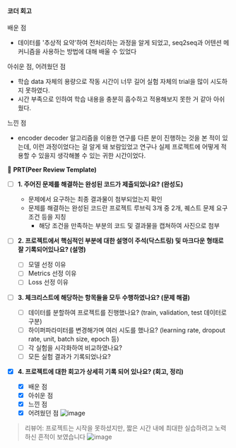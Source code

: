 #### 코더 회고
배운 점
- 데이터를 '추상적 요약'하여 전처리하는 과정을 알게 되었고, seq2seq과 어텐션 메커니즘을 사용하는 방법에 대해 배울 수 있었다

아쉬운 점, 어려웠던 점
- 학습 data 자체의 용량으로 작동 시간이 너무 길어 실험 자체의 trial을 많이 시도하지 못하였다.
- 시간 부족으로 인하여 학습 내용을 충분히 흡수하고 적용해보지 못한 거 같아 아쉬웠다.

느낀 점
- encoder decoder 알고리즘을 이용한 연구를 다른 분이 진행하는 것을 본 적이 있는데, 이런 과정이었다는 걸 알게 돼 보람있었고 연구나 실제 프로젝트에 어떻게 적용할 수 있을지 생각해볼 수 있는 귀한 시간이었다.



🔑 **PRT(Peer Review Template)**

- [ ]  **1. 주어진 문제를 해결하는 완성된 코드가 제출되었나요? (완성도)**
    - 문제에서 요구하는 최종 결과물이 첨부되었는지 확인
    - 문제를 해결하는 완성된 코드란 프로젝트 루브릭 3개 중 2개, 
    퀘스트 문제 요구조건 등을 지칭
        - 해당 조건을 만족하는 부분의 코드 및 결과물을 캡쳐하여 사진으로 첨부

- [ ]  **2. 프로젝트에서 핵심적인 부분에 대한 설명이 주석(닥스트링) 및 마크다운 형태로 잘 기록되어있나요? (설명)**
    - [ ]  모델 선정 이유
    - [ ]  Metrics 선정 이유
    - [ ]  Loss 선정 이유

- [ ]  **3. 체크리스트에 해당하는 항목들을 모두 수행하였나요? (문제 해결)**
    - [ ]  데이터를 분할하여 프로젝트를 진행했나요? (train, validation, test 데이터로 구분)
    - [ ]  하이퍼파라미터를 변경해가며 여러 시도를 했나요? (learning rate, dropout rate, unit, batch size, epoch 등)
    - [ ]  각 실험을 시각화하여 비교하였나요?
    - [ ]  모든 실험 결과가 기록되었나요?

- [x]  **4. 프로젝트에 대한 회고가 상세히 기록 되어 있나요? (회고, 정리)**
    - [x]  배운 점
    - [x]  아쉬운 점
    - [x]  느낀 점
    - [x]  어려웠던 점
      ![image](https://github.com/4rldur0/My-first-repository/assets/111371565/09e91bc2-ebe9-4b01-b963-e7ef54b72ce9)

> 리뷰어: 프로젝트는 시작을 못하셨지만, 짧은 시간 내에 최대한 실습하려고 노력하신 흔적이 보였습니다
    ![image](https://github.com/4rldur0/My-first-repository/assets/111371565/03816ae2-2afa-49a0-87ed-9d855fb40fb9)

